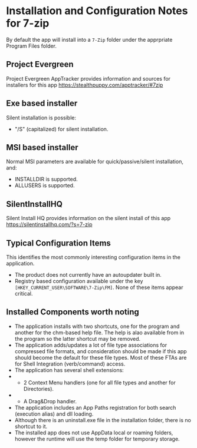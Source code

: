 # Installation and Configuration Notes for 7-zip
By default the app will install into a `7-Zip` folder under the apprpriate Program Files folder.

## Project Evergreen
Project Evergreen AppTracker provides information and sources for installers for this app https://stealthpuppy.com/apptracker/#7zip 

## Exe based installer

Silent installation is possible:  

* "/S" (capitalized) for silent installation. 

## MSI based installer

Normal MSI parameters are available for quick/passive/silent installation, and:

* INSTALLDIR is supported.
* ALLUSERS is supported.

## SilentInstallHQ
Silent Install HQ provides information on the silent install of this app https://silentinstallhq.com/?s=7-zip



## Typical Configuration Items 

This identifies the most commonly interesting configuration items in the application.

* The product does not currently have an autoupdater built in.
* Registry based configuration available under the key `[HKEY_CURRENT_USER\SOFTWARE\7-Zip\FM]`.  None of these items appear critical.

## Installed Components worth noting

* The application installs with two shortcuts, one for the program and another for the chm-based help file.  The help is alao available from in the program so the latter shortcut may be removed.
* The application adds/updates a lot of file type associations for compressed file formats, and consideration should be made if this app should become the default for these file types.  Most of these FTAs are for Shell Integration (verb/command) access.
* The application has several shell extensions:
* * 2 Context Menu handlers (one for all file types and another for Directories).
* * A Drag&Drop handler.
* The application includes an App Paths registration for both search (execution alias) and dll loading.
* Although there is an uninstall.exe file in the installation folder, there is no shortcut to it.
* The installed app does not use AppData local or roaming folders, however the runtime will use the temp folder for temporary storage.